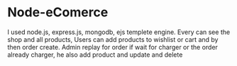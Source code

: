 # Node-eComerce
I used node.js, express.js, mongodb, ejs templete engine.
Every can see the shop and all products, Users can add products to wishlist or cart and by then order create.
Admin replay for order if wait for charger or the order already charger, he also add product and update and delete

